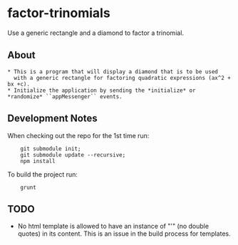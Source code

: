 factor-trinomials
=================

Use a generic rectangle and a diamond to factor a trinomial.


About
-----
    * This is a program that will display a diamond that is to be used
      with a generic rectangle for factoring quadratic expressions (ax^2 + bx +c).
    * Initialize the application by sending the *initialize* or *randomize* ``appMessenger`` events.  

Development Notes
-----------------

When checking out the repo for the 1st time run:
```
    git submodule init;
    git submodule update --recursive;    
    npm install
```
To build the project run:
```
    grunt
```



TODO
----
* No html template is allowed to have an instance of "\'" (no double quotes) in its content. This is an issue in the build process for templates.
    
